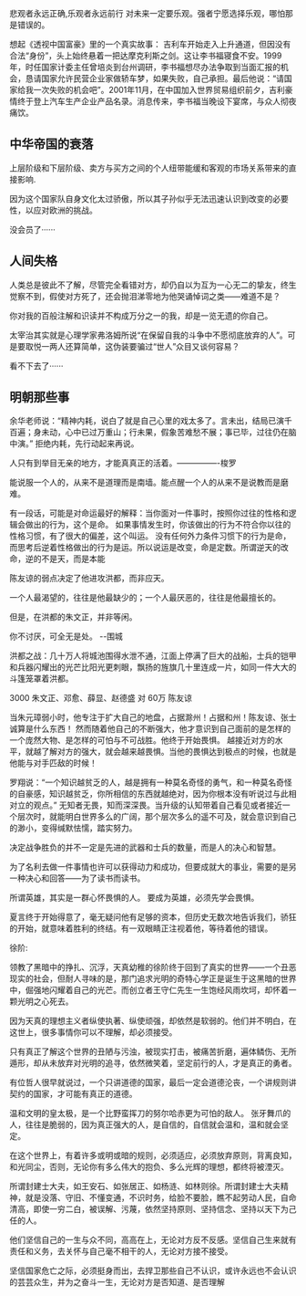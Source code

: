悲观者永远正确,乐观者永远前行
对未来一定要乐观。强者宁愿选择乐观，哪怕那是错误的。

想起《透视中国富豪》里的一个真实故事：
吉利车开始走入上升通道，但因没有合法“身份”，头上始终悬着一把达摩克利斯之剑。这让李书福寝食不安。1999年，时任国家计委主任曾培炎到台州调研，李书福想尽办法争取到当面汇报的机会，恳请国家允许民营企业家做轿车梦，如果失败，自己承担。最后他说：“请国家给我一次失败的机会吧”。2001年11月，在中国加入世界贸易组织前夕，吉利豪情终于登上汽车生产企业产品名录。消息传来，李书福当晚设下宴席，与众人彻夜痛饮。

## 中华帝国的衰落

上层阶级和下层阶级、卖方与买方之间的个人纽带能缓和客观的市场关系带来的直接影响.

因为这个国家队自身文化太过骄傲，所以其子孙似乎无法迅速认识到改变的必要性，以应对欧洲的挑战。

没会员了······
##  人间失格

人类总是彼此不了解，尽管完全看错对方，却仍自以为互为一心无二的挚友，终生觉察不到，假使对方死了，还会抛泪涕零地为他哭诵悼词之类——难道不是？

你对我的百般注解和识读并不构成万分之一的我，却是一览无遗的你自己。

太宰治其实就是心理学家弗洛姆所说“在保留自我的斗争中不愿彻底放弃的人”。可是要取悦一两人还算简单，这伪装要骗过“世人”众目又谈何容易？

看不下去了······

## 明朝那些事
余华老师说：“精神内耗，说白了就是自己心里的戏太多了。言未出，结局已演千百遍；身未动，心中已过万重山；行未果，假象苦难愁不展；事已毕，过往仍在脑中演。”
拒绝内耗，先行动起来再说。

人只有到举目无亲的地方，才能真真正的活着。—————-梭罗

能说服一个人的，从来不是道理而是南墙。能点醒一个人的从来不是说教而是磨难。

有一段话，可能是对命运最好的解释：当你面对一件事时，按照你过往的性格和逻辑会做出的行为，这个是命。
如果事情发生时，你该做出的行为不符合你以往的性格习惯，有了很大的偏差，这个叫运。
没有任何外力条件习惯下的行为是命，而思考后逆着性格做出的行为是运。所以说运是改变，命是定数。所谓逆天的改命，逆的不是天，而是本能

陈友谅的弱点决定了他进攻洪都，而非应天。

一个人最渴望的，往往是他最缺少的；一个人最厌恶的，往往是他最擅长的。

但是，在洪都的朱文正，并非等闲。

你不讨厌，可全无是处。  --围城

洪都之战：几十万人将城池围得水泄不通，江面上停满了巨大的战船，士兵的铠甲和兵器闪耀出的光芒比阳光更刺眼，飘扬的旌旗几十里连成一片，如同一件大大的斗篷笼罩着洪都。

3000 朱文正、邓愈、薛显、赵德盛 对 60万  陈友谅

当朱元璋弱小时，他专注于扩大自己的地盘，占据滁州！占据和州！陈友谅、张士诚算是什么东西！
然而随着他自己的不断强大，他才意识到自己面前的是怎样的一个庞然大物、是怎样的可怕与不可战胜。他终于开始畏惧。
越接近对方的水平，就越了解对方的强大，就会越来越畏惧。当他的畏惧达到极点的时候，也就是他能与对手匹敌的时候！

罗翔说：“一个知识越贫乏的人，越是拥有一种莫名奇怪的勇气，和一种莫名奇怪的自豪感，知识越贫乏，你所相信的东西就越绝对，因为你根本没有听说过与此相对立的观点。”
无知者无畏，知而深深畏。当升级的认知带着自己看见或者接近一个层次时，就能明白世界多么的广阔，那个层次多么的遥不可及，就会意识到自己的渺小，变得缄默怯懦，踏实努力。

决定战争胜负的并不一定是先进的武器和士兵的数量，而是人的决心和智慧。

为了名利去做一件事情也许可以获得动力和成功，但要成就大的事业，需要的是另一种决心和回答——为了读书而读书。

所谓英雄，其实是一群心怀畏惧的人。
要成为英雄，必须先学会畏惧。

夏言终于开始得意了，毫无疑问他有足够的资本，但历史无数次地告诉我们，骄狂的开始，就意味着胜利的终结。有一双眼睛正注视着他，等待着他的错误。

徐阶:

领教了黑暗中的挣扎、沉浮，天真幼稚的徐阶终于回到了真实的世界——一个丑恶现实的社会，但耐人寻味的是，那门追求光明的奇特心学正是诞生于这黑暗的世界中，倔强地闪耀着自己的光芒。而创立者王守仁先生一生饱经风雨坎坷，却怀着一颗光明之心死去。

因为天真的理想主义者纵使执著、纵使顽强，却依然是软弱的。他们并不明白，在这世上，很多事情你可以不理解，却必须接受。

只有真正了解这个世界的丑陋与污浊，被现实打击，被痛苦折磨，遍体鳞伤、无所遁形，却从未放弃对光明的追寻，依然微笑着，坚定前行的人，才是真正的勇者。

有位哲人很早就说过，一个只讲道德的国家，最后一定会道德沦丧，一个讲规则讲契约的国家，才可能有真正的道德。

温和文明的皇太极，是一个比野蛮挥刀的努尔哈赤更为可怕的敌人。
张牙舞爪的人，往往是脆弱的，因为真正强大的人，是自信的，自信就会温和，温和就会坚定。

在这个世界上，有着许多或明或暗的规则，必须适应，必须放弃原则，背离良知，和光同尘，否则，无论你有多么伟大的抱负、多么光辉的理想，都终将被湮灭。

所谓封建士大夫，如王安石、如张居正、如杨涟、如林则徐。所谓封建士大夫精神，就是没落、守旧、不懂变通，不识时务，给脸不要脸，瞧不起劳动人民，自命清高，即使一穷二白，被误解、污蔑，依然坚持原则、坚持信念、坚持以天下为己任的人。

他们坚信自己的一生与众不同，高高在上，无论对方反不反感。坚信自己生来就有责任和义务，去关怀与自己毫不相干的人，无论对方接不接受。

坚信国家危亡之际，必须挺身而出，去捍卫那些自己不认识，或许永远也不会认识的芸芸众生，并为之奋斗一生，无论对方是否知道、是否理解